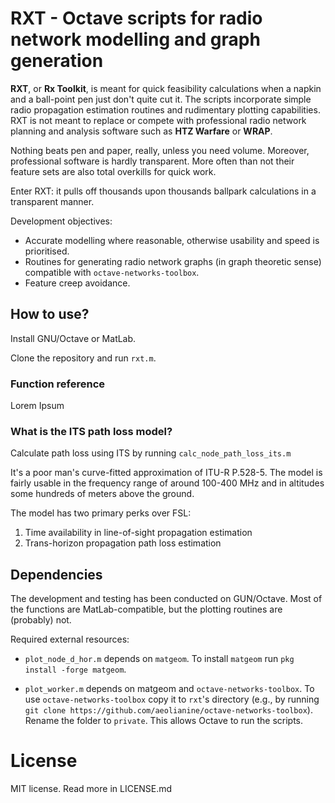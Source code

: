 # RXT - Octave scripts for radio network modelling and graph generation

**RXT**, or **Rx Toolkit**, is meant for quick feasibility calculations when a napkin and a ball-point pen just don't quite cut it. The scripts incorporate simple radio propagation estimation routines and rudimentary plotting capabilities. RXT is not meant to replace or compete with professional radio network planning and analysis software such as **HTZ Warfare** or **WRAP**.

Nothing beats pen and paper, really, unless you need volume. Moreover, professional software is hardly transparent. More often than not their feature sets are also total overkills for quick work.

Enter RXT: it pulls off thousands upon thousands ballpark calculations in a transparent manner. 

Development objectives:
* Accurate modelling where reasonable, otherwise usability and speed is prioritised.
* Routines for generating radio network graphs (in graph theoretic sense) compatible with `octave-networks-toolbox`.
* Feature creep avoidance.

## How to use?

Install GNU/Octave or MatLab.

Clone the repository and run `rxt.m`.

### Function reference

Lorem Ipsum

### What is the ITS path loss model?

Calculate path loss using ITS by running `calc_node_path_loss_its.m`

It's a poor man's curve-fitted approximation of ITU-R P.528-5. The model is fairly usable in the frequency range of around 100-400 MHz and in altitudes some hundreds of meters above the ground.

The model has two primary perks over FSL:
1. Time availability in line-of-sight propagation estimation
2. Trans-horizon propagation path loss estimation


## Dependencies

The development and testing has been conducted on GUN/Octave. Most of the functions are MatLab-compatible, but the plotting routines are (probably) not.

Required external resources:
* `plot_node_d_hor.m` depends on `matgeom`. To install `matgeom` run `pkg install -forge matgeom`.

* `plot_worker.m` depends on matgeom and `octave-networks-toolbox`. To use `octave-networks-toolbox` copy it to `rxt`'s directory (e.g., by running `git clone https://github.com/aeolianine/octave-networks-toolbox`). Rename the folder to `private`. This allows Octave to run the scripts.


# License

MIT license. Read more in LICENSE.md